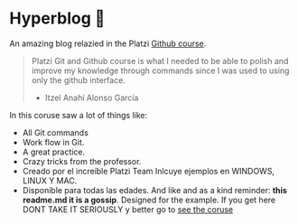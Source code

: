 # Hyperblog  💚 
An amazing blog relazied in the Platzi [Github course](https://platzi.com/clases/1557-git-github/"cursodeGityGithub"). 
>Platzi Git and Github course is what I needed to be able to polish and improve my knowledge through commands since I was used to using only the github interface.
>- Itzel Anahí Alonso García

In this coruse saw a lot of things like:

* All Git commands 
* Work flow in Git.
* A great practice.
* Crazy tricks from the professor.
* Creado por el increíble Platzi Team
Inlcuye ejemplos en WINDOWS, LINUX Y MAC.
* Disponible para todas las edades.
And  like and as a kind reminder: **this readme.md it is a gossip**.  Designed for the example. If you get here DONT TAKE IT SERIOUSLY y better go to [see the coruse](https://platzi.com/clases/1557-git-github/"averelcurso")
